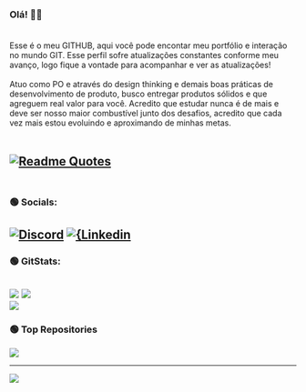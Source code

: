 ### Olá! 🤘🏼<br><br>

Esse é o meu GITHUB, aqui você pode encontar meu portfólio e interação no mundo GIT. Esse perfil sofre atualizações constantes conforme meu avanço, logo fique a vontade para acompanhar e ver as atualizações!<br><br>
Atuo como PO e através do design thinking e demais boas práticas de desenvolvimento de produto, busco entregar produtos sólidos e que agreguem real valor para você. Acredito que estudar nunca é de mais e deve ser nosso maior combustível junto dos desafios, acredito que cada vez mais estou evoluindo e aproximando de minhas metas.<br><br>


[![Readme Quotes](https://quotes-github-readme.vercel.app/api?type=horizontal&theme=chartreuse-dark)](https://github.com/piyushsuthar/github-readme-quotes)<br><br>
---
### 🟢 Socials:
[![Discord](https://img.shields.io/badge/Discord-7289DA?style=for-the-badge&logo=discord&logoColor=white)](discordapp.com/users/333062425563758595) [![{Linkedin](https://img.shields.io/badge/LinkedIn-0077B5?style=for-the-badge&logo=linkedin&logoColor=white)](https://www.linkedin.com/in/adrian-santos-bernardo-po/)<br>
---
### 🟢 GitStats:

![](https://github-readme-stats.vercel.app/api?username=adrianberrs&theme=chartreuse-dark&hide_border=false&include_all_commits=true&count_private=true)
![](https://github-readme-streak-stats.herokuapp.com/?user=adrianberrs&theme=chartreuse-dark&hide_border=false)<br/>
![](https://github-readme-stats.vercel.app/api/top-langs/?username=adrianberrs&theme=chartreuse-dark&hide_border=false&include_all_commits=true&count_private=true&layout=compact)<br>
---
### 🟢 Top Repositories
<a href="https://github.com/AdrianBerrs/AppGymJB.git">
  <img align="center" src="https://github-readme-stats.vercel.app/api/pin/?username=AdrianBerrs&repo=AppGymJB&theme=chartreuse-dark" />
</a><br>

---
[![](https://visitcount.itsvg.in/api?id=AdrianBerrs&label=Views&color=8&icon=2&pretty=false)](https://visitcount.itsvg.in)
